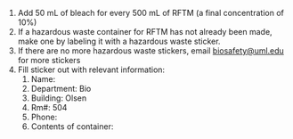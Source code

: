 1. Add 50 mL of bleach for every 500 mL of RFTM (a final concentration of 10%)
2. If a hazardous waste container for RFTM has not already been made, make one by labeling it with a hazardous waste sticker. 
3. If there are no more hazardous waste stickers, email biosafety@uml.edu for more stickers
4. Fill sticker out with relevant information: 
	1. Name: 
	2. Department: Bio
	3. Building: Olsen
	4. Rm#: 504
	5. Phone: 
	6. Contents of container: 